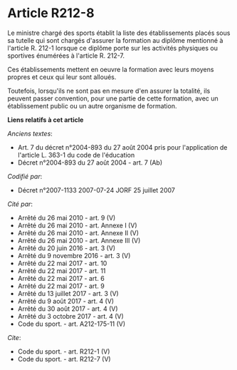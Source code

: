# Article R212-8

Le ministre chargé des sports établit la liste des établissements placés sous sa tutelle qui sont chargés d'assurer la
formation au diplôme mentionné à l'article R. 212-1 lorsque ce diplôme porte sur les activités physiques ou sportives
énumérées à l'article R. 212-7. 

Ces établissements mettent en oeuvre la formation avec leurs moyens propres et ceux qui leur sont alloués. 

Toutefois, lorsqu'ils ne sont pas en mesure d'en assurer la totalité, ils peuvent passer convention, pour une partie de cette
formation, avec un établissement public ou un autre organisme de formation.

**Liens relatifs à cet article**

_Anciens textes_:

  - Art. 7 du décret n°2004-893 du 27 août 2004 pris pour l'application de l'article L. 363-1 du code de l'éducation
  - Décret n°2004-893 du 27 août 2004 - art. 7 (Ab)

_Codifié par_:

  - Décret n°2007-1133 2007-07-24 JORF 25 juillet 2007

_Cité par_:

  - Arrêté du 26 mai 2010 - art. 9 (V)
  - Arrêté du 26 mai 2010 - art. Annexe I (V)
  - Arrêté du 26 mai 2010 - art. Annexe II (V)
  - Arrêté du 26 mai 2010 - art. Annexe III (V)
  - Arrêté du 20 juin 2016 - art. 3 (V)
  - Arrêté du 9 novembre 2016 - art. 3 (V)
  - Arrêté du 22 mai 2017 - art. 10
  - Arrêté du 22 mai 2017 - art. 11
  - Arrêté du 22 mai 2017 - art. 6
  - Arrêté du 22 mai 2017 - art. 9
  - Arrêté du 13 juillet 2017 - art. 3 (V)
  - Arrêté du 9 août 2017 - art. 4 (V)
  - Arrêté du 30 août 2017 - art. 4 (V)
  - Arrêté du 3 octobre 2017 - art. 4 (V)
  - Code du sport. - art. A212-175-11 (V)

_Cite_:

  - Code du sport. - art. R212-1 (V)
  - Code du sport. - art. R212-7 (V)

